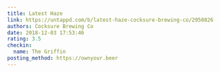 ```yaml
---
title: Latest Haze
link: https://untappd.com/b/latest-haze-cocksure-brewing-co/2950826
authors: Cocksure Brewing Co
date: 2018-12-03 17:53:46
rating: 3.5
checkin:
  name: The Griffin
posting_method: https://ownyour.beer
---
```

